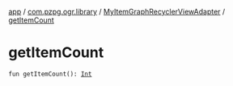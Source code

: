 [app](../../index.md) / [com.pzpg.ogr.library](../index.md) / [MyItemGraphRecyclerViewAdapter](index.md) / [getItemCount](./get-item-count.md)

# getItemCount

`fun getItemCount(): `[`Int`](https://kotlinlang.org/api/latest/jvm/stdlib/kotlin/-int/index.html)